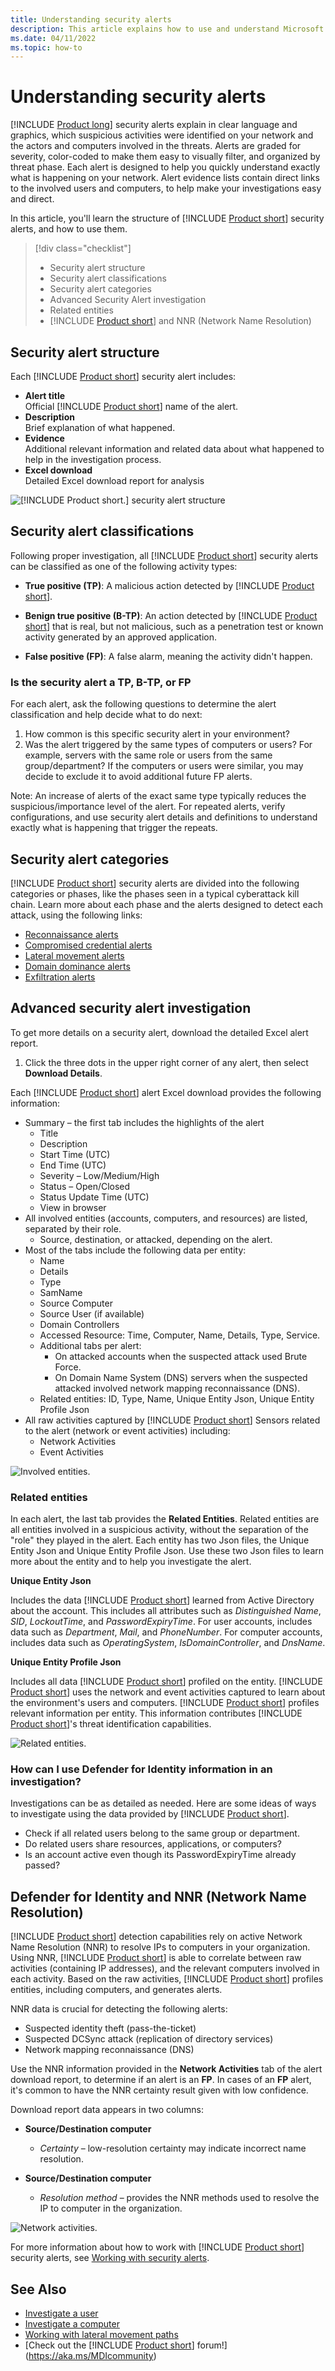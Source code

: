 ```yaml
---
title: Understanding security alerts
description: This article explains how to use and understand Microsoft Defender for Identity security alerts.
ms.date: 04/11/2022
ms.topic: how-to
---
```


# Understanding security alerts

[!INCLUDE [Product long](includes/product-long.md)] security alerts explain in clear language and graphics, which suspicious activities were identified on your network and the actors and computers involved in the threats. Alerts are graded for severity, color-coded to make them easy to visually filter, and organized by threat phase. Each alert is designed to help you quickly understand exactly what is happening on your network. Alert evidence lists contain direct links to the involved users and computers, to help make your investigations easy and direct.

In this article, you'll learn the structure of [!INCLUDE [Product short](includes/product-short.md)] security alerts, and how to use them.

> [!div class="checklist"]
>
> - Security alert structure
> - Security alert classifications
> - Security alert categories
> - Advanced Security Alert investigation
> - Related entities
> - [!INCLUDE [Product short](includes/product-short.md)] and NNR (Network Name Resolution)

## Security alert structure

Each [!INCLUDE [Product short](includes/product-short.md)] security alert includes:

- **Alert title**  
Official [!INCLUDE [Product short](includes/product-short.md)] name of the alert.
- **Description**  
Brief explanation of what happened.
- **Evidence**  
Additional relevant information and related data about what happened to help in the investigation process.
- **Excel download**  
Detailed Excel download report for analysis

![[!INCLUDE [Product short.](includes/product-short.md)] security alert structure](media/security-alert-structure.png)

## Security alert classifications

Following proper investigation, all [!INCLUDE [Product short](includes/product-short.md)] security alerts can be classified as one of the following activity types:

- **True positive (TP)**: A malicious action detected by [!INCLUDE [Product short](includes/product-short.md)].

- **Benign true positive (B-TP)**: An action detected by [!INCLUDE [Product short](includes/product-short.md)] that is real, but not malicious, such as a penetration test or known activity generated by an approved application.

- **False positive (FP)**: A false alarm, meaning the activity didn't happen.

### Is the security alert a TP, B-TP, or FP

For each alert, ask the following questions to determine the alert classification and help decide what to do next:

1. How common is this specific security alert in your environment?
1. Was the alert triggered by the same types of computers or users?
   For example, servers with the same role or users from the same group/department? If the computers or users were similar, you may decide to exclude it to avoid additional future FP alerts.

Note: An increase of alerts of the exact same type typically reduces the suspicious/importance level of the alert. For repeated alerts, verify configurations, and use security alert details and definitions to understand exactly what is happening that trigger the repeats.

## Security alert categories

[!INCLUDE [Product short](includes/product-short.md)] security alerts are divided into the following categories or phases, like the phases seen in a typical cyberattack kill chain. Learn more about each phase and the alerts designed to detect each attack, using the following links:

- [Reconnaissance alerts](reconnaissance-alerts.md)
- [Compromised credential alerts](compromised-credentials-alerts.md)
- [Lateral movement alerts](lateral-movement-alerts.md)
- [Domain dominance alerts](domain-dominance-alerts.md)
- [Exfiltration alerts](exfiltration-alerts.md)

## Advanced security alert investigation

To get more details on a security alert, download the detailed Excel alert report.

1. Click the three dots in the upper right corner of any alert, then select **Download Details**.

Each [!INCLUDE [Product short](includes/product-short.md)] alert Excel download provides the following information:

- Summary – the first tab includes the highlights of the alert
  - Title
  - Description
  - Start Time (UTC)
  - End Time (UTC)
  - Severity – Low/Medium/High
  - Status – Open/Closed
  - Status Update Time (UTC)
  - View in browser
- All involved entities (accounts, computers, and resources) are listed, separated by their role.
  - Source, destination, or attacked, depending on the alert.
- Most of the tabs include the following data per entity:
  - Name
  - Details
  - Type
  - SamName
  - Source Computer
  - Source User (if available)
  - Domain Controllers
  - Accessed Resource: Time, Computer, Name, Details, Type, Service.
  - Additional tabs per alert:
    - On attacked accounts when the suspected attack used Brute Force.
    - On Domain Name System (DNS) servers when the suspected attacked involved network mapping reconnaissance (DNS).
  - Related entities: ID, Type, Name, Unique Entity Json, Unique Entity Profile Json
- All raw activities captured by [!INCLUDE [Product short](includes/product-short.md)] Sensors related to the alert (network or event activities) including:
  - Network Activities
  - Event Activities

![Involved entities.](media/involved-entities.png)

### Related entities

In each alert, the last tab provides the **Related Entities**. Related entities are all entities involved in a suspicious activity, without the separation of the "role" they played in the alert. Each entity has two Json files, the Unique Entity Json and Unique Entity Profile Json. Use these two Json files to learn more about the entity and to help you investigate the alert.

**Unique Entity Json**

Includes the data [!INCLUDE [Product short](includes/product-short.md)] learned from Active Directory about the account. This includes all attributes such as *Distinguished Name*, *SID*, *LockoutTime*, and *PasswordExpiryTime*. For user accounts, includes data such as *Department*, *Mail*, and *PhoneNumber*. For computer accounts, includes data such as *OperatingSystem*, *IsDomainController*, and *DnsName*.

**Unique Entity Profile Json**

Includes all data [!INCLUDE [Product short](includes/product-short.md)] profiled on the entity. [!INCLUDE [Product short](includes/product-short.md)] uses the network and event activities captured to learn about the environment's users and computers. [!INCLUDE [Product short](includes/product-short.md)] profiles relevant information per entity. This information contributes [!INCLUDE [Product short](includes/product-short.md)]'s threat identification capabilities.

![Related entities.](media/related-entities.png)

### How can I use Defender for Identity information in an investigation?

Investigations can be as detailed as needed. Here are some ideas of ways to investigate using the data provided by [!INCLUDE [Product short](includes/product-short.md)].

- Check if all related users belong to the same group or department.
- Do related users share resources, applications, or computers?
- Is an account active even though its PasswordExpiryTime already passed?

## Defender for Identity and NNR (Network Name Resolution)

[!INCLUDE [Product short](includes/product-short.md)] detection capabilities rely on active Network Name Resolution (NNR) to resolve IPs to computers in your organization. Using NNR, [!INCLUDE [Product short](includes/product-short.md)] is able to correlate between raw activities (containing IP addresses), and the relevant computers involved in each activity. Based on the raw activities, [!INCLUDE [Product short](includes/product-short.md)] profiles entities, including computers, and generates alerts.

NNR data is crucial for detecting the following alerts:

- Suspected identity theft (pass-the-ticket)
- Suspected DCSync attack (replication of directory services)
- Network mapping reconnaissance (DNS)

Use the NNR information provided in the **Network Activities** tab of the alert download report, to determine if an alert is an **FP**. In cases of an **FP** alert, it's common to have the NNR certainty result given with low confidence.

Download report data appears in two columns:

- **Source/Destination computer**

  - *Certainty* – low-resolution certainty may indicate incorrect name resolution.
- **Source/Destination computer**
  - *Resolution method* – provides the NNR methods used to resolve the IP to computer in the organization.

![Network activities.](media/network-activities.png)

For more information about how to work with [!INCLUDE [Product short](includes/product-short.md)] security alerts, see [Working with security alerts](working-with-suspicious-activities.md).

## See Also

- [Investigate a user](investigate-a-user.md)
- [Investigate a computer](investigate-a-computer.md)
- [Working with lateral movement paths](use-case-lateral-movement-path.md)
- [Check out the [!INCLUDE [Product short](includes/product-short.md)] forum!](<https://aka.ms/MDIcommunity>)
